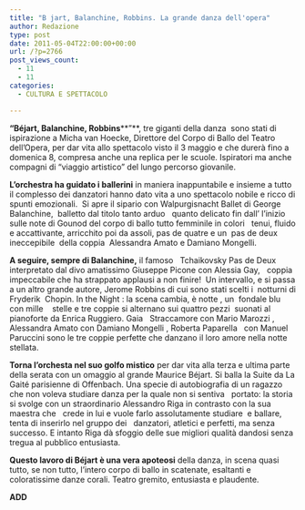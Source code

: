 ```yaml
---
title: "B jart, Balanchine, Robbins. La grande danza dell'opera"
author: Redazione
type: post
date: 2011-05-04T22:00:00+00:00
url: /?p=2766
post_views_count:
  - 11
  - 11
categories:
  - CULTURA E SPETTACOLO

---
```

**&ldquo;B&eacute;jart, Balanchine, Robbins****&rdquo;**, tre giganti della danza&nbsp; sono stati di ispirazione a Micha van Hoecke, Direttore del Corpo di Ballo del Teatro dell&rsquo;Opera, per dar vita allo spettacolo visto il 3 maggio e che durer&agrave; fino a domenica 8, compresa anche una replica per le scuole. Ispiratori ma anche compagni di &ldquo;viaggio artistico&rdquo; del lungo percorso giovanile.&nbsp; 

**L&rsquo;orchestra ha guidato i ballerini** in maniera inappuntabile e insieme a tutto il complesso dei danzatori hanno dato vita a uno spettacolo nobile e ricco di spunti emozionali.&nbsp; Si apre il sipario con Walpurgisnacht Ballet di George Balanchine,&nbsp; balletto dal titolo tanto arduo&nbsp;&nbsp; quanto delicato fin dall&rsquo; l&rsquo;inizio sulle note di Gounod del corpo di ballo tutto femminile in colori&nbsp;&nbsp; tenui, fluido e accattivante, arricchito poi da assoli, pas de quatre e un&nbsp; pas de deux ineccepibile&nbsp; della coppia&nbsp; Alessandra Amato e Damiano Mongelli. 

**A seguire, sempre di Balanchine,** il famoso&nbsp;&nbsp; Tchaikovsky Pas de Deux interpretato dal divo amatissimo Giuseppe Picone con Alessia Gay,&nbsp;&nbsp; coppia impeccabile che ha strappato applausi a non finire!&nbsp; Un intervallo, e si passa a un altro grande autore, Jerome Robbins di cui sono stati scelti i&nbsp; notturni di Fryderik&nbsp; Chopin. In the Night : la scena cambia, &egrave; notte , un&nbsp; fondale blu con mille&nbsp;&nbsp;&nbsp; stelle e tre coppie si alternano sui quattro pezzi&nbsp; suonati al pianoforte da Enrica Ruggiero. Gaia&nbsp;&nbsp; Straccamore con Mario Marozzi , Alessandra Amato con Damiano Mongelli , Roberta Paparella&nbsp;&nbsp; con Manuel Paruccini sono le tre coppie perfette che danzano il loro amore nella notte stellata.&nbsp; 

**Torna l&rsquo;orchesta nel suo golfo mistico** per dar vita alla terza e ultima parte della serata con un omaggio al grande Maurice B&eacute;jart. Si balla la Suite da La Gait&eacute; parisienne di Offenbach. Una specie di autobiografia di un ragazzo che non voleva studiare danza per la quale non si sentiva&nbsp;&nbsp; portato: la storia si svolge con un straordinario Alessandro Riga in contrasto con la sua maestra che&nbsp;&nbsp; crede in lui e vuole farlo assolutamente studiare&nbsp; e ballare, tenta di inserirlo nel gruppo dei&nbsp;&nbsp; danzatori, atletici e perfetti, ma senza successo. E intanto Riga d&agrave; sfoggio delle sue migliori qualit&agrave; dandosi senza tregua al pubblico entusiasta. 

**Questo lavoro di B&eacute;jart &egrave; una vera apoteosi** della danza, in scena quasi tutto, se non tutto, l&rsquo;intero corpo di ballo in scatenate, esaltanti e coloratissime danze corali. Teatro gremito, entusiasta e plaudente. 

**ADD&nbsp;**&nbsp;&nbsp;  
&nbsp;